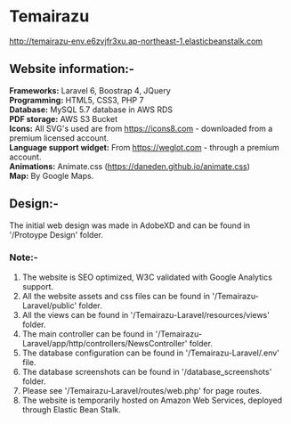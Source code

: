 # Temairazu
http://temairazu-env.e6zvjfr3xu.ap-northeast-1.elasticbeanstalk.com

## Website information:-
 **Frameworks:** Laravel 6, Boostrap 4, JQuery\
 **Programming:** HTML5, CSS3, PHP 7\
 **Database:** MySQL 5.7 database in AWS RDS\
 **PDF storage:** AWS S3 Bucket\
 **Icons:** All SVG's used are from https://icons8.com - downloaded from a premium licensed account.\
 **Language support widget:** From https://weglot.com - through a premium account.\
 **Animations:** Animate.css (https://daneden.github.io/animate.css) \
 **Map:** By Google Maps.
 
 ## Design:-
 The initial web design was made in AdobeXD and can be found in '/Protoype Design' folder.
 
 ### Note:-
 1. The website is SEO optimized, W3C validated with Google Analytics support.
 2. All the website assets and css files can be found in '/Temairazu-Laravel/public' folder.
 3. All the views can be found in '/Temairazu-Laravel/resources/views' folder.
 4. The main controller can be found in '/Temairazu-Laravel/app/http/controllers/NewsController' folder.
 5. The database configuration can be found in '/Temairazu-Laravel/.env' file.
 6. The database screenshots can be found in '/database_screenshots' folder.
 7. Please see '/Temairazu-Laravel/routes/web.php' for page routes.
 8. The website is temporarily hosted on Amazon Web Services, deployed through Elastic Bean Stalk. 
